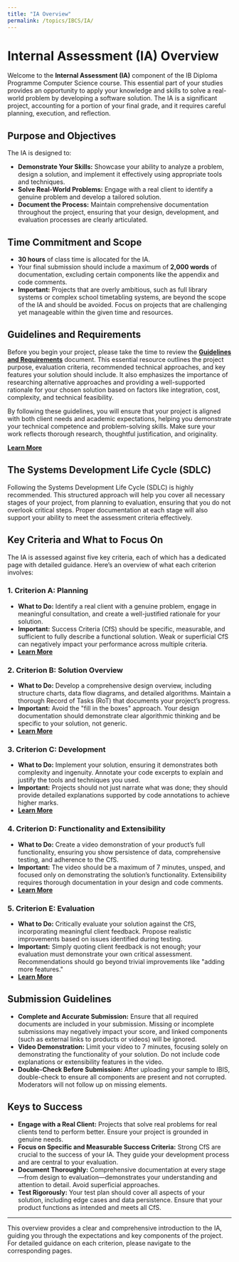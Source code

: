 ```yaml
---
title: "IA Overview"
permalink: /topics/IBCS/IA/
---
```


# Internal Assessment (IA) Overview

Welcome to the **Internal Assessment (IA)** component of the IB Diploma Programme Computer Science course. This essential part of your studies provides an opportunity to apply your knowledge and skills to solve a real-world problem by developing a software solution. The IA is a significant project, accounting for a portion of your final grade, and it requires careful planning, execution, and reflection.

## Purpose and Objectives

The IA is designed to:
- **Demonstrate Your Skills:** Showcase your ability to analyze a problem, design a solution, and implement it effectively using appropriate tools and techniques.
- **Solve Real-World Problems:** Engage with a real client to identify a genuine problem and develop a tailored solution.
- **Document the Process:** Maintain comprehensive documentation throughout the project, ensuring that your design, development, and evaluation processes are clearly articulated.

## Time Commitment and Scope

- **30 hours** of class time is allocated for the IA.
- Your final submission should include a maximum of **2,000 words** of documentation, excluding certain components like the appendix and code comments.
- **Important:** Projects that are overly ambitious, such as full library systems or complex school timetabling systems, are beyond the scope of the IA and should be avoided. Focus on projects that are challenging yet manageable within the given time and resources.

## Guidelines and Requirements

Before you begin your project, please take the time to review the **[Guidelines and Requirements](/topics/IBCS/IA/guidelines/)** document. This essential resource outlines the project purpose, evaluation criteria, recommended technical approaches, and key features your solution should include. It also emphasizes the importance of researching alternative approaches and providing a well-supported rationale for your chosen solution based on factors like integration, cost, complexity, and technical feasibility.

By following these guidelines, you will ensure that your project is aligned with both client needs and academic expectations, helping you demonstrate your technical competence and problem-solving skills. Make sure your work reflects thorough research, thoughtful justification, and originality.

**[Learn More](/topics/IBCS/IA/guidelines/)**

## The Systems Development Life Cycle (SDLC)

Following the Systems Development Life Cycle (SDLC) is highly recommended. This structured approach will help you cover all necessary stages of your project, from planning to evaluation, ensuring that you do not overlook critical steps. Proper documentation at each stage will also support your ability to meet the assessment criteria effectively.

## Key Criteria and What to Focus On

The IA is assessed against five key criteria, each of which has a dedicated page with detailed guidance. Here’s an overview of what each criterion involves:

### 1. **Criterion A: Planning**
   - **What to Do:** Identify a real client with a genuine problem, engage in meaningful consultation, and create a well-justified rationale for your solution.
   - **Important:** Success Criteria (CfS) should be specific, measurable, and sufficient to fully describe a functional solution. Weak or superficial CfS can negatively impact your performance across multiple criteria.
   - **[Learn More](/topics/IBCS/IA/crit_A/)**

### 2. **Criterion B: Solution Overview**
   - **What to Do:** Develop a comprehensive design overview, including structure charts, data flow diagrams, and detailed algorithms. Maintain a thorough Record of Tasks (RoT) that documents your project’s progress.
   - **Important:** Avoid the "fill in the boxes" approach. Your design documentation should demonstrate clear algorithmic thinking and be specific to your solution, not generic.
   - **[Learn More](/topics/IBCS/IA/crit_B/)**

### 3. **Criterion C: Development**
   - **What to Do:** Implement your solution, ensuring it demonstrates both complexity and ingenuity. Annotate your code excerpts to explain and justify the tools and techniques you used.
   - **Important:** Projects should not just narrate what was done; they should provide detailed explanations supported by code annotations to achieve higher marks.
   - **[Learn More](/topics/IBCS/IA/crit_C/)**

### 4. **Criterion D: Functionality and Extensibility**
   - **What to Do:** Create a video demonstration of your product’s full functionality, ensuring you show persistence of data, comprehensive testing, and adherence to the CfS.
   - **Important:** The video should be a maximum of 7 minutes, unsped, and focused only on demonstrating the solution’s functionality. Extensibility requires thorough documentation in your design and code comments.
   - **[Learn More](/topics/IBCS/IA/crit_D/)**

### 5. **Criterion E: Evaluation**
   - **What to Do:** Critically evaluate your solution against the CfS, incorporating meaningful client feedback. Propose realistic improvements based on issues identified during testing.
   - **Important:** Simply quoting client feedback is not enough; your evaluation must demonstrate your own critical assessment. Recommendations should go beyond trivial improvements like "adding more features."
   - **[Learn More](/topics/IBCS/IA/crit_E/)**

## Submission Guidelines

- **Complete and Accurate Submission:** Ensure that all required documents are included in your submission. Missing or incomplete submissions may negatively impact your score, and linked components (such as external links to products or videos) will be ignored.
- **Video Demonstration:** Limit your video to 7 minutes, focusing solely on demonstrating the functionality of your solution. Do not include code explanations or extensibility features in the video.
- **Double-Check Before Submission:** After uploading your sample to IBIS, double-check to ensure all components are present and not corrupted. Moderators will not follow up on missing elements.

## Keys to Success

- **Engage with a Real Client:** Projects that solve real problems for real clients tend to perform better. Ensure your project is grounded in genuine needs.
- **Focus on Specific and Measurable Success Criteria:** Strong CfS are crucial to the success of your IA. They guide your development process and are central to your evaluation.
- **Document Thoroughly:** Comprehensive documentation at every stage—from design to evaluation—demonstrates your understanding and attention to detail. Avoid superficial approaches.
- **Test Rigorously:** Your test plan should cover all aspects of your solution, including edge cases and data persistence. Ensure that your product functions as intended and meets all CfS.

---

This overview provides a clear and comprehensive introduction to the IA, guiding you through the expectations and key components of the project. For detailed guidance on each criterion, please navigate to the corresponding pages.
